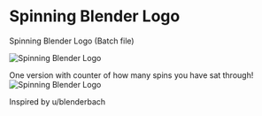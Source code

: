 # Spinning Blender Logo
Spinning Blender Logo (Batch file)

![Spinning Blender Logo](https://i.imgur.com/QNfP85s.gif)


One version with counter of how many spins you have sat through!
![Spinning Blender Logo](https://i.imgur.com/QGfv6RA.gif)


Inspired by u/blenderbach
